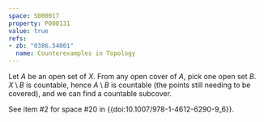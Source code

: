 ```yaml
---
space: S000017
property: P000131
value: true
refs:
- zb: "0386.54001"
  name: Counterexamples in Topology
---
```


Let $A$ be an open set of $X$. From any open cover of $A$, pick one open set $B$. $X \setminus B$ is countable, hence $A \setminus B$ is countable (the points still needing to be covered), and we can find a countable subcover.

See item #2 for space #20 in {{doi:10.1007/978-1-4612-6290-9_6}}.
